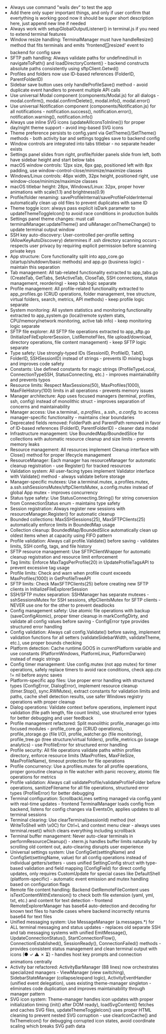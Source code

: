 - Always use command "wails dev" to test the app
- Add there only super important things, and only if user confirm that evertything is working good now it should be super short description here, just append new line if needed
- Always work with setupGlobalOutputListener() in terminal.js if you need to extend terminal features
- Window resize handling: TerminalManager must have handleResize() method that fits terminals and emits 'frontend:window:resized' event to backend for config save
- SFTP path handling: Always validate paths for undefined/null in navigateToPath() and loadDirectoryContent() - backend constructs absolute paths consistently using sftpClient.Getwd()
- Profiles and folders now use ID-based references (FolderID, ParentFolderID)
- Sidebar save button uses only handleProfileSave() method - avoid duplicate event handlers to prevent multiple API calls
- Use universal Modal component (components/Modal.js) for all dialogs - modal.confirm(), modal.confirmDelete(), modal.info(), modal.error()
- Use universal Notification component (components/Notification.js) for all notifications - notification.success(), notification.error(), notification.warning(), notification.info()
- Always use inline SVG icons (updateAllIconsToInline()) for proper day/night theme support - avoid img-based SVG icons
- Theme preference persists to config.yaml via GetTheme()/SetTheme() methods - both activity bar and settings toggles save to backend config
- Window controls are integrated into tabs titlebar - no separate header exists
- Settings panel slides from right, profile/folder panels slide from left, both have sidebar height and start below tabs
- macOS window controls: 12px size, 6px gap, positioned left with 8px padding, use window-control-close/minimize/maximize classes
- Windows/Linux controls: 46px width, 32px height, positioned right, use window-close/minimize/maximize classes
- macOS titlebar height: 28px, Windows/Linux: 32px, proper hover animations with scale(1.1) and brightness(0.9)
- Profile/folder renaming: saveProfileInternal/saveProfileFolderInternal automatically clean up old files to prevent duplicates with same ID
- Theme toggle icon: always pass explicit isDark parameter to updateThemeToggleIcon() to avoid race conditions in production builds
- Settings panel theme changes: must call terminalManager.updateTheme() and uiManager.onThemeChange() to update terminal output window
- SSH key auto-discovery: User-controlled per-profile setting (AllowKeyAutoDiscovery) determines if .ssh directory scanning occurs - respects user privacy by requiring explicit permission before scanning private keys
- App structure: Core functionality split into app_core.go (startup/shutdown/basic methods) and app.go (business logic) - maintain this separation
- Tab management: All tab-related functionality extracted to app_tabs.go (CreateTab, GetTabs, SetActiveTab, CloseTab, SSH connections, status management, reordering) - keep tab logic separate
- Profile management: All profile-related functionality extracted to app_profiles.go (CRUD operations, folder management, tree structure, virtual folders, search, metrics, API methods) - keep profile logic separate
- System monitoring: All system statistics and monitoring functionality extracted to app_system.go (local/remote system stats, CPU/memory/network monitoring, active tab info) - keep monitoring logic separate
- SFTP file explorer: All SFTP file operations extracted to app_sftp.go (InitializeFileExplorerSession, ListRemoteFiles, file upload/download, directory operations, file content management) - keep SFTP logic separate
- Type safety: Use strongly-typed IDs (SessionID, ProfileID, TabID, FolderID, SSHSessionID) instead of strings - prevents ID mixing bugs and improves code safety
- Constants: Use defined constants for magic strings (ProfileTypeLocal, ConnectionTypeSSH, StatusConnecting, etc.) - improves maintainability and prevents typos
- Resource limits: Respect MaxSessions(50), MaxProfiles(1000), MaxFileHistory(100) limits in all operations - prevents memory issues
- Manager architecture: App uses focused managers (terminal, profiles, ssh, config) instead of monolithic struct - improves separation of concerns and maintainability
- Manager access: Use a.terminal.*, a.profiles.*, a.ssh.*, a.config.* to access manager-specific functionality - maintains clear boundaries
- Deprecated fields removed: FolderPath and ParentPath removed in favor of ID-based references (FolderID, ParentFolderID) - cleaner data model
- Infrastructure management: Use BoundedMap/BoundedSlice for collections with automatic resource cleanup and size limits - prevents memory leaks
- Resource management: All resources implement Cleanup interface with Close() method for proper lifecycle management
- ResourceManager: Each manager has resourceManager for automatic cleanup registration - use Register() for tracked resources
- Validation system: All user-facing types implement Validator interface with Validate() method - always validate before storage
- Manager-specific mutexes: Use a.terminal.mutex, a.profiles.mutex, a.ssh.sshSessionsMutex/sftpClientsMutex, a.config.mutex instead of global App mutex - improves concurrency
- Status type safety: Use StatusConnecting.String() for string conversion from ConnectionStatus enum - maintains type safety
- Session registration: Always register new sessions with resourceManager.Register() for automatic cleanup
- Bounded collections: MaxSSHSessions(25), MaxSFTPClients(25) automatically enforce limits in BoundedMap usage
- Collection cleanup: BoundedMap/BoundedSlice automatically clean up oldest items when at capacity using FIFO pattern
- Profile validation: Always call profile.Validate() before saving - validates limits, SSH config, tags, and file history
- SFTP resource management: Use SFTPClientWrapper for automatic cleanup registration and resource limit enforcement
- Tag limits: Enforce MaxTagsPerProfile(20) in UpdateProfileTagsAPI to prevent excessive tag usage
- Profile limits: Check and warn when profile count exceeds MaxProfiles(1000) in GetProfileTreeAPI
- SFTP limits: Check MaxSFTPClients(25) before creating new SFTP clients in InitializeFileExplorerSession
- SSH/SFTP mutex separation: SSHManager has separate mutexes - sshSessionsMutex for SSH sessions, sftpClientsMutex for SFTP clients - NEVER use one for the other to prevent deadlocks
- Config management safety: Use atomic file operations with backup (saveConfigAtomic), proper timer cleanup in markConfigDirty, and validate all config values before saving - ConfigError type provides structured error handling
- Config validation: Always call config.Validate() before saving, implement validation functions for all setters (validateSidebarWidth, validateTheme, etc.), use proper bounds checking
- Platform detection: Cache runtime.GOOS in currentPlatform variable and use constants (PlatformWindows, PlatformLinux, PlatformDarwin) instead of magic strings
- Config timer management: Use config.mutex (not app mutex) for timer operations, safely replace timers to avoid race conditions, check app.ctx != nil before async saves
- Platform-specific app files: Use proper error handling with structured types (ConfigError, DialogError), implement resource cleanup (timer.Stop(), sync.RWMutex), extract constants for validation limits and paths, cache shell detection results, use safer Windows registry operations with proper cleanup
- Dialog operations: Validate context before operations, implement input validation (file path length, file count limits), use structured error types for better debugging and user feedback
- Profile management refactored: Split monolithic profile_manager.go into focused modules - profile_core.go (CRUD operations), profile_storage.go (file I/O), profile_watcher.go (file monitoring), profile_tree.go (tree structure/virtual folders), profile_metrics.go (usage analytics) - use ProfileError for structured error handling
- Profile security: All file operations validate paths within profiles directory, enforce resource limits (MaxProfiles, MaxFileSize, MaxProfileName), timeout protection for file operations
- Profile concurrency: Use a.profiles.mutex for all profile operations, proper goroutine cleanup in file watcher with panic recovery, atomic file operations for metrics
- Profile validation: Always call validateProfile/validateProfileFolder before operations, sanitizeFilename for all file operations, structured error types (ProfileError) for better debugging
- Terminal configuration: ScrollbackLines setting managed via config.yaml with real-time updates - frontend TerminalManager loads config from backend, listens for config changes via EventsOn, applies updates to all terminal sessions
- Terminal clearing: Use clearTerminal(sessionId) method (not WriteToShell with \x0C) for Ctrl+L and context menu clear - always uses terminal.reset() which clears everything including scrollback
- Terminal buffer management: Never auto-clear terminals in performResourceCleanup() - xterm.js handles buffer limits naturally by scrolling old content out, auto-clearing disrupts user experience
- Universal settings system: Use ConfigGet(settingName) and ConfigSet(settingName, value) for all config operations instead of individual getters/setters - uses unified SettingConfig struct with type-based validation and field mapping (ConfigField) for direct config updates, only requires CustomUpdate for special cases like DefaultShell (platform-specific) - automatic event emission and mutex handling based on configuration flags
- Remote file content handling: Backend GetRemoteFileContent uses isTextContentWithExtension() to check both file extension (yaml, yml, txt, etc.) and content for text detection - frontend RemoteExplorerManager has base64 auto-detection and decoding for known text files to handle cases where backend incorrectly returns base64 for text files
- Unified messaging system: Use MessageManager (a.messages.*) for ALL terminal messaging and status updates - replaces old separate SSH and tab messaging systems with unified EmitMessage(), UpdateConnectionStatus(), StartConnectionFlow(), ConnectionEstablished(), SessionReady(), ConnectionFailed() methods - provides consistent status management and clean terminal output with icons (● ✓ ⚠ ✗ ⏳) - handles host key prompts and connection animations centrally
- Activity bar refactored: ActivityBarManager (88 lines) now orchestrates specialized managers - ViewManager (view switching), SidebarStateManager (collapse/expand logic), ActivityEventHandler (unified event delegation), uses existing theme-manager singleton - eliminates code duplication and improves maintainability through manager pattern
- SVG icon system: Theme-manager handles icon updates with proper initialization timing (init() after DOM ready), loadSvgContent() fetches and caches SVG files, updateThemeToggleIcon() uses proper HTML cleaning to prevent nested SVG corruption - use clearIconCache() and fixThemeIcon() for debugging corrupted icon states, avoid coordinate scaling which breaks SVG path data